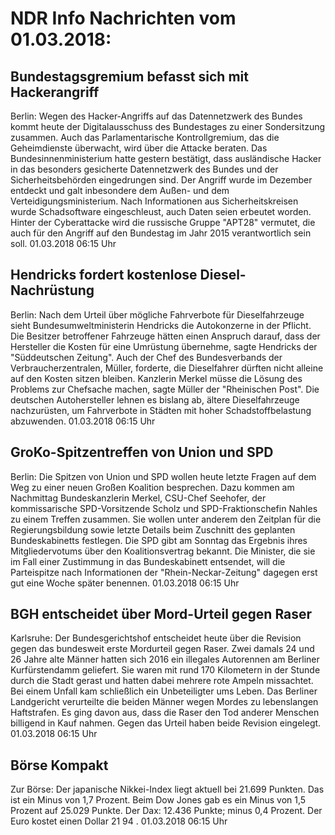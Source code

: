 # NDR Info Nachrichten vom 01.03.2018:


## Bundestagsgremium befasst sich mit Hackerangriff
Berlin: Wegen des Hacker-Angriffs auf das Datennetzwerk des Bundes kommt heute der Digitalausschuss des Bundestages zu einer Sondersitzung zusammen. Auch das Parlamentarische Kontrollgremium, das die Geheimdienste überwacht, wird über die Attacke beraten. Das Bundesinnenministerium hatte gestern bestätigt, dass ausländische Hacker in das besonders gesicherte Datennetzwerk des Bundes und der Sicherheitsbehörden eingedrungen sind. Der Angriff wurde im Dezember entdeckt und galt inbesondere dem Außen- und dem Verteidigungsministerium. Nach Informationen aus Sicherheitskreisen wurde Schadsoftware eingeschleust, auch Daten seien erbeutet worden. Hinter der Cyberattacke wird die russische Gruppe "APT28" vermutet, die auch für den Angriff auf den Bundestag im Jahr 2015 verantwortlich sein soll. 01.03.2018 06:15 Uhr 

## Hendricks fordert kostenlose Diesel-Nachrüstung
Berlin: Nach dem Urteil über mögliche Fahrverbote für Dieselfahrzeuge sieht Bundesumweltministerin Hendricks die Autokonzerne in der Pflicht. Die Besitzer betroffener Fahrzeuge hätten einen Anspruch darauf, dass der Hersteller die Kosten für eine Umrüstung übernehme, sagte Hendricks der "Süddeutschen Zeitung". Auch der Chef des Bundesverbands der Verbraucherzentralen, Müller, forderte, die Dieselfahrer dürften nicht alleine auf den Kosten sitzen bleiben. Kanzlerin Merkel müsse die Lösung des Problems zur Chefsache machen, sagte Müller der "Rheinischen Post". Die deutschen Autohersteller lehnen es bislang ab, ältere Dieselfahrzeuge nachzurüsten, um Fahrverbote in Städten mit hoher Schadstoffbelastung abzuwenden. 01.03.2018 06:15 Uhr 

## GroKo-Spitzentreffen von Union und SPD
Berlin: Die Spitzen von Union und SPD wollen heute letzte Fragen auf dem Weg zu einer neuen Großen Koalition besprechen. Dazu kommen am Nachmittag Bundeskanzlerin Merkel, CSU-Chef Seehofer, der kommissarische SPD-Vorsitzende Scholz und SPD-Fraktionschefin Nahles zu einem Treffen zusammen. Sie wollen unter anderem den Zeitplan für die Regierungsbildung sowie letzte Details beim Zuschnitt des geplanten Bundeskabinetts festlegen. Die SPD gibt am Sonntag das Ergebnis ihres Mitgliedervotums über den Koalitionsvertrag bekannt. Die Minister, die sie im Fall einer Zustimmung in das Bundeskabinett entsendet, will die Parteispitze nach Informationen der "Rhein-Neckar-Zeitung" dagegen erst gut eine Woche später benennen. 01.03.2018 06:15 Uhr 

## BGH entscheidet über Mord-Urteil gegen Raser
Karlsruhe: Der Bundesgerichtshof entscheidet heute über die Revision gegen das bundesweit erste Mordurteil gegen Raser. Zwei damals 24 und 26 Jahre alte Männer hatten sich 2016 ein illegales Autorennen am Berliner Kurfürstendamm geliefert. Sie waren mit rund 170 Kilometern in der Stunde durch die Stadt gerast und hatten dabei mehrere rote Ampeln missachtet. Bei einem Unfall kam schließlich ein Unbeteiligter ums Leben. Das Berliner Landgericht verurteilte die beiden Männer wegen Mordes zu lebenslangen Haftstrafen. Es ging davon aus, dass die Raser den Tod anderer Menschen billigend in Kauf nahmen. Gegen das Urteil haben beide Revision eingelegt. 01.03.2018 06:15 Uhr 

## Börse Kompakt
Zur Börse: Der japanische Nikkei-Index liegt aktuell bei  21.699  Punkten. Das ist ein Minus von  1,7  Prozent. Beim Dow Jones gab es ein Minus von  1,5  Prozent auf 25.029  Punkte. Der Dax:			12.436 Punkte; minus  0,4  Prozent. Der Euro kostet einen Dollar  21 94 . 01.03.2018 06:15 Uhr 
